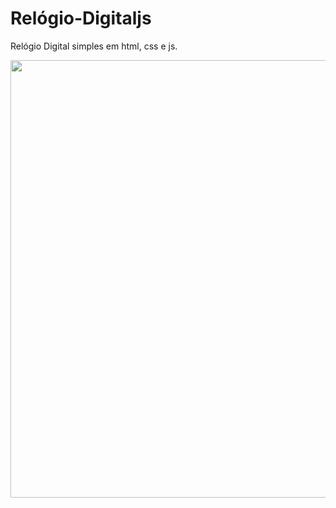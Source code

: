 # Relógio-Digitaljs
Relógio Digital simples em html, css e js.

<div align="center">
<img src="https://github.com/kellyabud/Relogio-Digitaljs/assets/135430840/3930e82a-c84f-4034-930f-a6ec2ff80101" width="700px" />
</div>
